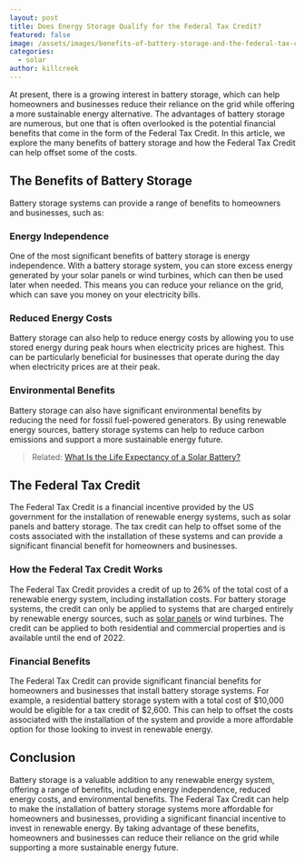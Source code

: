 ```yaml
---
layout: post
title: Does Energy Storage Qualify for the Federal Tax Credit?
featured: false
image: /assets/images/benefits-of-battery-storage-and-the-federal-tax-credit.png
categories:
  - solar
author: killcreek
---
```


At present, there is a growing interest in battery storage, which can help homeowners and businesses reduce their reliance on the grid while offering a more sustainable energy alternative. The advantages of battery storage are numerous, but one that is often overlooked is the potential financial benefits that come in the form of the Federal Tax Credit. In this article, we explore the many benefits of battery storage and how the Federal Tax Credit can help offset some of the costs.

## The Benefits of Battery Storage

Battery storage systems can provide a range of benefits to homeowners and businesses, such as:

### Energy Independence

One of the most significant benefits of battery storage is energy independence. With a battery storage system, you can store excess energy generated by your solar panels or wind turbines, which can then be used later when needed. This means you can reduce your reliance on the grid, which can save you money on your electricity bills.

### Reduced Energy Costs

Battery storage can also help to reduce energy costs by allowing you to use stored energy during peak hours when electricity prices are highest. This can be particularly beneficial for businesses that operate during the day when electricity prices are at their peak.

### Environmental Benefits

Battery storage can also have significant environmental benefits by reducing the need for fossil fuel-powered generators. By using renewable energy sources, battery storage systems can help to reduce carbon emissions and support a more sustainable energy future.

> Related: [What Is the Life Expectancy of a Solar Battery?](/what-is-the-life-expectancy-of-a-solar-battery/)

## The Federal Tax Credit

The Federal Tax Credit is a financial incentive provided by the US government for the installation of renewable energy systems, such as solar panels and battery storage. The tax credit can help to offset some of the costs associated with the installation of these systems and can provide a significant financial benefit for homeowners and businesses.

### How the Federal Tax Credit Works

The Federal Tax Credit provides a credit of up to 26% of the total cost of a renewable energy system, including installation costs. For battery storage systems, the credit can only be applied to systems that are charged entirely by renewable energy sources, such as [solar panels](/are-solar-panels-a-good-investment-for-you/) or wind turbines. The credit can be applied to both residential and commercial properties and is available until the end of 2022.

### Financial Benefits

The Federal Tax Credit can provide significant financial benefits for homeowners and businesses that install battery storage systems. For example, a residential battery storage system with a total cost of $10,000 would be eligible for a tax credit of $2,600. This can help to offset the costs associated with the installation of the system and provide a more affordable option for those looking to invest in renewable energy.

## Conclusion

Battery storage is a valuable addition to any renewable energy system, offering a range of benefits, including energy independence, reduced energy costs, and environmental benefits. The Federal Tax Credit can help to make the installation of battery storage systems more affordable for homeowners and businesses, providing a significant financial incentive to invest in renewable energy. By taking advantage of these benefits, homeowners and businesses can reduce their reliance on the grid while supporting a more sustainable energy future.
